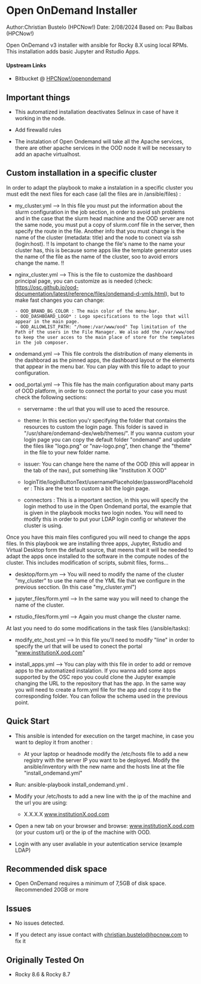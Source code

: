 # Open OnDemand Installer
Author:Christian Bustelo (HPCNow!)
Date: 2/08/2024
Based on: Pau Balbas (HPCNow!) 

Open OnDemand v3 installer with ansible for Rocky 8.X using local RPMs. This installation adds basic Jupyter and Rstudio Apps. 

#### Upstream Links

* Bitbucket @ [HPCNow!/openondemand](https://bitbucket.org/hpcnow/openondemand/src/RPMs_EL8/)

## Important things 

* This automatized installation deactivates Selinux in case of have it working in the node.

* Add firewalld rules 

* The instalation of Open Ondemand will take all the Apache services, there are other apache
  services in the OOD node it will be necessary to add an apache virtualhost. 

## Custom installation in a specific cluster

In order to adapt the playbook to make a instalation in a specific cluster you must edit the next files for each case (all the files are in /ansible/files) :
  
  -  my_cluster.yml --> In this file you must put the information about the slurm configuration in the 
     job section, in order to avoid ssh problems and in the case that the slurm head machine and the
     OOD server are not the same node, you must put a copy of slurm.conf file in the server, then
     specify the route in the file. Another info that you must change is the name of the cluster 
     (metadata: title) and the node to conect via ssh (login:host). 
     !! Is impotant to change the file's name to the name your cluster has, this is because some apps
     like the template generator uses the name of the file as the name of the cluster, soo to avoid 
     errors change the name. !!
     
  - nginx_cluster.yml --> This is the file to customize the dashboard principal page, you can customize
    as is needed (check: https://osc.github.io/ood-documentation/latest/reference/files/ondemand-d-ymls.html),
     but to make fast changes you can change:
    
    	- OOD_BRAND_BG_COLOR : The main color of the menu-bar.
    	- OOD_DASHBOARD_LOGO* : Logo specifications to the logo that will appear in the main page.
        - OOD_ALLOWLIST_PATH: "/home:/var/www/ood" Top limitation of the Path of the users in the File Manager. We also add the /var/www/ood to keep the user acces to the main place of store for the templates in the job composer.
    	
  - ondemand.yml --> This file controls the distribution of many elements in the dashborad as the 
    pinned apps, the dashboard layout or the elements that appear in the menu bar. You can play with 
    this file to adapt to your configuration.
    
  - ood_portal.yml --> This file has the main configuration about many parts of OOD platform, in order
    to connect the portal to your case you must check the following sections:
  
  	- servername : the url that you will use to aced the resource.
  	- theme:  In this section you'r specifying the folder that contains the resources to custom the
  	  login page. This folder is saved in "/usr/share/ondemand-dex/web/themes/". If you wanna 
  	  custom your login page you can copy the default folder "ondemand" and update the files like
  	  "logo.png" or "nav-logo.png", then change the "theme" in the file to your new folder name.

	- issuer: You can change here the name of the OOD (this will appear in the tab of the nav), put
	  something like "Institution X OOD"

	- loginTitle/loginButtonText/usernamePlaceholder/passwordPlaceholder : This are the text to 
	  custom a bit the login page.
	  
	- connectors : This is a important section, in this you will specify the login method to use
	  in the Open Ondemand portal, the example that is given in the playbook mocks two login nodes.
	  You will need to modify this in order to put your LDAP login config or whatever the cluster 
	  is using.
	  
	  
Once you have this main files configured you will need to change the apps files. In this playbook we are installing three apps, Jupyter, Rstudio and Virtual Desktop
form the default source, that meens that it will be needed to adapt the apps once installed to the software in the compute nodes of the cluster.
This includes modification of scripts, submit files, forms...

  - desktop/form.ym --> You will need to modify the name of the cluster "my_cluster" to use the name of
    the YML file that we configure in the previous secction. (In this case "my_cluster.yml")
   
  - jupyter_files/form.yml --> In the same way you will need to change the name of the cluster.
  
  - rstudio_files/form.yml --> Again you must change the cluster name.
  
  
At last you need to do some modifications in the task files (/ansible/tasks):

  - modify_etc_host.yml --> In this file you'll need to modify "line" in order to specify the url that
    will be used to conect the portal "www.institutionX.ood.com"
    
  - install_apps.yml --> You can play with this file in order to add or remove apps to the automatized 
    instalation. If you wanna add some apps supported by the OSC repo you could clone the Jupyter example
    changing the URL to the repository that has the app. In the same way you will need to create a form.yml
    file for the app and copy it to the corresponding folder. 
    You can follow the schema used in the previous point.

## Quick Start

* This ansible is intended for execution on the target machine, in case you want to deploy it from another :

   - At your laptop or headnode modify the /etc/hosts file to add a new registry with the server IP you want to be deployed.
     Modify the ansible/inventory with the new name and the hosts line at the file "install_ondemand.yml"

* Run: ansible-playbook install_ondemand.yml . 

* Modify your /etc/hosts to add a new line with the ip of the machine and the url you are using:

	- X.X.X.X	www.institutionX.ood.com	
	
* Open a new tab on your browser and browse: www.institutionX.ood.com (or your custom url) or the ip of the machine with OOD. 

* Login with any user avaliable in your autentication service (example LDAP)

## Recommended disk space

* Open OnDemand requires a minimum of 7,5GB of disk space. Recommended 20GB or more 

## Issues

* No issues detected.

* If you detect any issue contact with christian.bustelo@hpcnow.com to fix it

## Originally Tested On

* Rocky 8.6 & Rocky 8.7


